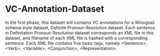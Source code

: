 # VC-Annotation-Dataset
In the first phase, this dataset will contains VC annotations for a Winograd schema style dataset, Definite Pronoun
Resolution dataset. Each sentence in Definitation Pronoun Resolution dataset corresponds an XML file in this dataset, and filename of each XML file is hashed with a corresponding sentence. Each XML file contains five basic tags, namely &lt;Sentence&gt;, &lt;Verb&gt;, &lt;Variable&gt;, &lt;Conjunction&gt;, &lt;Representation&gt;.  
